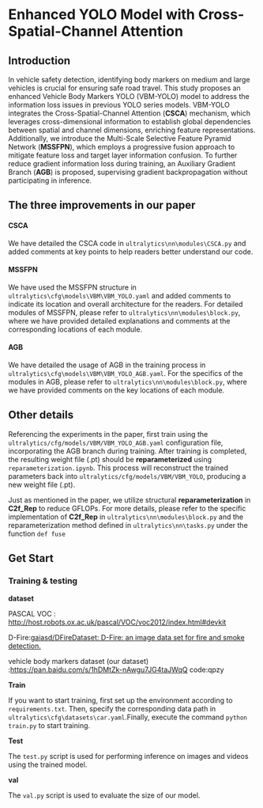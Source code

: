 # Enhanced YOLO Model with Cross-Spatial-Channel Attention

## Introduction

In vehicle safety detection, identifying body markers on medium and large vehicles is crucial for ensuring safe road travel. This study proposes an enhanced Vehicle Body Markers YOLO (VBM-YOLO) model to address the information loss issues in previous YOLO series models. VBM-YOLO integrates the Cross-Spatial-Channel Attention (**CSCA**) mechanism, which leverages cross-dimensional information to establish global dependencies between spatial and channel dimensions, enriching feature representations. Additionally, we introduce the Multi-Scale Selective Feature Pyramid Network (**MSSFPN**), which employs a progressive fusion approach to mitigate feature loss and target layer information confusion. To further reduce gradient information loss during training, an Auxiliary Gradient Branch (**AGB**) is proposed, supervising gradient backpropagation without participating in inference. 

## The three improvements in our paper

#### **CSCA**

We have detailed the CSCA code in `ultralytics\nn\modules\CSCA.py` and added comments at key points to help readers better understand our code.

#### **MSSFPN**

We have used the MSSFPN structure in `ultralytics\cfg\models\VBM\VBM_YOLO.yaml` and added comments to indicate its location and overall architecture for the readers. For detailed modules of MSSFPN, please refer to `ultralytics\nn\modules\block.py`, where we have provided detailed explanations and comments at the corresponding locations of each module.

#### **AGB**

We have detailed the usage of AGB in the training process in `ultralytics\cfg\models\VBM\VBM_YOLO_AGB.yaml`. For the specifics of the modules in AGB, please refer to `ultralytics\nn\modules\block.py`, where we have provided comments on the key locations of each module.



## **Other details**

Referencing the experiments in the paper, first train using the `ultralytics/cfg/models/VBM/VBM_YOLO_AGB.yaml` configuration file, incorporating the AGB branch during training. After training is completed, the resulting weight file (.pt) should be **reparameterized** using `reparameterization.ipynb`. This process will reconstruct the trained parameters back into `ultralytics/cfg/models/VBM/VBM_YOLO`, producing a new weight file (.pt).



Just as mentioned in the paper, we utilize structural **reparameterization** in **C2f_Rep** to reduce GFLOPs. For more details, please refer to the specific implementation of **C2f_Rep** in `ultralytics\nn\modules\block.py` and the reparameterization method defined in `ultralytics\nn\tasks.py` under the function `def fuse`



## Get Start

### **Training & testing**

**dataset**

PASCAL VOC : http://host.robots.ox.ac.uk/pascal/VOC/voc2012/index.html#devkit

D-Fire:[gaiasd/DFireDataset: D-Fire: an image data set for fire and smoke detection.](https://github.com/gaiasd/DFireDataset)

vehicle body markers dataset (our dataset) :https://pan.baidu.com/s/1hDMtZk-nAwgu7JG4taJWqQ  code:qpzy



**Train**

If you want to start training, first set up the environment according to `requirements.txt`. Then, specify the corresponding data path in `ultralytics\cfg\datasets\car.yaml`.Finally, execute the command `python train.py` to start training.

**Test**

The `test.py` script is used for performing inference on images and videos using the trained model.

**val**

The `val.py` script is used to evaluate the size of our model.
